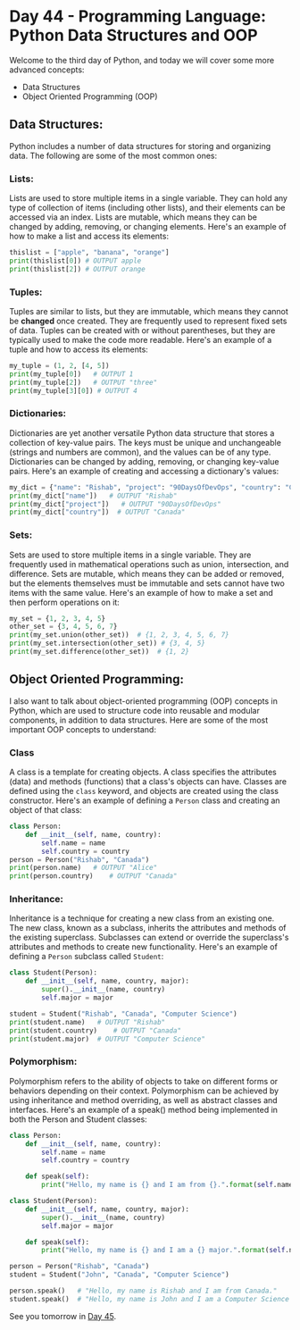 # Day 44 - Programming Language: Python Data Structures and OOP

Welcome to the third day of Python, and today we will cover some more advanced concepts:

- Data Structures
- Object Oriented Programming (OOP)

## Data Structures:

Python includes a number of data structures for storing and organizing data. The following are some of the most common ones:

### Lists:

Lists are used to store multiple items in a single variable. They can hold any type of collection of items (including other lists), and their elements can be accessed via an index.
Lists are mutable, which means they can be changed by adding, removing, or changing elements.
Here's an example of how to make a list and access its elements:

``` python
thislist = ["apple", "banana", "orange"]
print(thislist[0]) # OUTPUT apple
print(thislist[2]) # OUTPUT orange
```

### Tuples:

Tuples are similar to lists, but they are immutable, which means they cannot be **changed** once created. They are frequently used to represent fixed sets of data.
Tuples can be created with or without parentheses, but they are typically used to make the code more readable. Here's an example of a tuple and how to access its elements:

``` python
my_tuple = (1, 2, [4, 5])
print(my_tuple[0])   # OUTPUT 1
print(my_tuple[2])   # OUTPUT "three"
print(my_tuple[3][0]) # OUTPUT 4
```

### Dictionaries:

Dictionaries are yet another versatile Python data structure that stores a collection of key-value pairs. The keys must be unique and unchangeable (strings and numbers are common), and the values can be of any type.
Dictionaries can be changed by adding, removing, or changing key-value pairs.
Here's an example of creating and accessing a dictionary's values:

``` python
my_dict = {"name": "Rishab", "project": "90DaysOfDevOps", "country": "Canada"}
print(my_dict["name"])   # OUTPUT "Rishab"
print(my_dict["project"])   # OUTPUT "90DaysOfDevOps"
print(my_dict["country"])  # OUTPUT "Canada"
```

### Sets:

Sets are used to store multiple items in a single variable. They are frequently used in mathematical operations such as union, intersection, and difference.
Sets are mutable, which means they can be added or removed, but the elements themselves must be immutable and sets cannot have two items with the same value.
Here's an example of how to make a set and then perform operations on it:

``` python
my_set = {1, 2, 3, 4, 5}
other_set = {3, 4, 5, 6, 7}
print(my_set.union(other_set))  # {1, 2, 3, 4, 5, 6, 7}
print(my_set.intersection(other_set)) # {3, 4, 5}
print(my_set.difference(other_set))  # {1, 2}
```

## Object Oriented Programming:

I also want to talk about object-oriented programming (OOP) concepts in Python, which are used to structure code into reusable and modular components, in addition to data structures. Here are some of the most important OOP concepts to understand:

### Class

A class is a template for creating objects. A class specifies the attributes (data) and methods (functions) that a class's objects can have. Classes are defined using the `class` keyword, and objects are created using the class constructor. Here's an example of defining a `Person` class and creating an object of that class:

``` python
class Person:
    def __init__(self, name, country):
        self.name = name
        self.country = country
person = Person("Rishab", "Canada")
print(person.name)   # OUTPUT "Alice"
print(person.country)    # OUTPUT "Canada"
```

### Inheritance:

Inheritance is a technique for creating a new class from an existing one. The new class, known as a subclass, inherits the attributes and methods of the existing superclass.
Subclasses can extend or override the superclass's attributes and methods to create new functionality. Here's an example of defining a `Person` subclass called `Student`:

``` python
class Student(Person):
    def __init__(self, name, country, major):
        super().__init__(name, country)
        self.major = major

student = Student("Rishab", "Canada", "Computer Science")
print(student.name)   # OUTPUT "Rishab"
print(student.country)    # OUTPUT "Canada"
print(student.major)  # OUTPUT "Computer Science"
```

### Polymorphism:

Polymorphism refers to the ability of objects to take on different forms or behaviors depending on their context.
Polymorphism can be achieved by using inheritance and method overriding, as well as abstract classes and interfaces. Here's an example of a speak() method being implemented in both the Person and Student classes:

``` python
class Person:
    def __init__(self, name, country):
        self.name = name
        self.country = country

    def speak(self):
        print("Hello, my name is {} and I am from {}.".format(self.name, self.country))

class Student(Person):
    def __init__(self, name, country, major):
        super().__init__(name, country)
        self.major = major

    def speak(self):
        print("Hello, my name is {} and I am a {} major.".format(self.name, self.major))

person = Person("Rishab", "Canada")
student = Student("John", "Canada", "Computer Science")

person.speak()   # "Hello, my name is Rishab and I am from Canada."
student.speak()  # "Hello, my name is John and I am a Computer Science major."
```
 See you tomorrow in [Day 45](day45.md).